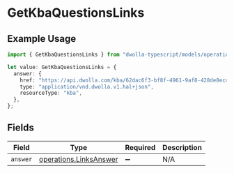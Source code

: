 # GetKbaQuestionsLinks

## Example Usage

```typescript
import { GetKbaQuestionsLinks } from "dwolla-typescript/models/operations";

let value: GetKbaQuestionsLinks = {
  answer: {
    href: "https://api.dwolla.com/kba/62dac6f3-bf8f-4961-9af8-428de8ecd9a4",
    type: "application/vnd.dwolla.v1.hal+json",
    resourceType: "kba",
  },
};
```

## Fields

| Field                                                            | Type                                                             | Required                                                         | Description                                                      |
| ---------------------------------------------------------------- | ---------------------------------------------------------------- | ---------------------------------------------------------------- | ---------------------------------------------------------------- |
| `answer`                                                         | [operations.LinksAnswer](../../models/operations/linksanswer.md) | :heavy_minus_sign:                                               | N/A                                                              |